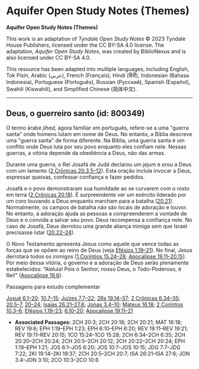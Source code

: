 # Aquifer Open Study Notes (Themes)

**Aquifer Open Study Notes (Themes)**

This work is an adaptation of *Tyndale Open Study Notes* © 2023 Tyndale House Publishers, licensed under the CC BY\-SA 4\.0 license. The adaptation, *Aquifer Open Study Notes*, was created by BiblioNexus and is also licensed under CC BY\-SA 4\.0\.

This resource has been adapted into multiple languages, including English, Tok Pisin, Arabic (عربي), French (Français), Hindi (हिंदी), Indonesian (Bahasa Indonesia), Portuguese (Português), Russian (Русский), Spanish (Español), Swahili (Kiswahili), and Simplified Chinese (简体中文).



--------------------------------

## Deus, o guerreiro santo (id: 800349)

O termo árabe *jihad,* agora familiar em português, refere\-se a uma "guerra santa" onde homens lutam em nome de Deus. No entanto, a Bíblia descreve uma "guerra santa" de forma diferente. Na Bíblia, uma guerra santa é um conflito onde Deus luta por seu povo enquanto eles confiam nele. Nessas guerras, a vitória depende da obediência a Deus, não das armas.

Durante uma guerra, o Rei Josafá de Judá declarou um jejum e orou a Deus com um lamento ([2 Crônicas 20\.3,](https://ref.ly/2Chr20:3)[5–12](https://ref.ly/2Chr20:5-2Chr20:12)). Esta oração incluía invocar a Deus, expressar queixas, confessar confiança e fazer pedidos.

Josafá e o povo demonstraram sua humildade ao se curvarem com o rosto em terra ([2 Crônicas 20\.18](https://ref.ly/2Chr20:18)). É surpreendente ver um exército liderado por um coro louvando a Deus enquanto marcham para a batalha ([20\.21](https://ref.ly/2Chr20:21)). Normalmente, os campos de batalha não são locais de adoração e louvor. No entanto, a adoração ajuda as pessoas a compreenderem a vontade de Deus e o convida a salvar seu povo. Deus recompensa a confiança nele. No caso de Josafá, Deus derrotou uma grande aliança inimiga sem que Israel precisasse lutar ([20\.22–24](https://ref.ly/2Chr20:22-2Chr20:24)).

O Novo Testamento apresenta Jesus como aquele que vence todas as forças que se opõem ao reino de Deus (veja [Efésios 1\.19–21](https://ref.ly/Eph1:19-Eph1:21)). No final, Jesus derrotará todos os inimigos ([1 Coríntios 15\.24–28](https://ref.ly/1Cor15:24-1Cor15:28); [Apocalipse 19\.11–20\.15](https://ref.ly/Rev19:11-Rev20:15)). Por meio dessa vitória, o governo e a adoração de Deus serão plenamente estabelecidos: “Aleluia! Pois o Senhor, nosso Deus, o Todo\-Poderoso, é Rei!” ([Apocalipse 19\.6](https://ref.ly/Rev19:6)).

Passagens para estudo complementar

[Josué 6\.1–20](https://ref.ly/Josh6:1-Josh6:20); [10\.7–15](https://ref.ly/Josh10:7-Josh10:15); [Juízes 7\.7–22](https://ref.ly/Judg7:7-Judg7:22); [2Rs 19\.14–37](https://ref.ly/2Kgs19:14-2Kgs19:37); [2 Crônicas 6\.34–35](https://ref.ly/2Chr6:34-2Chr6:35); [20\.5–7](https://ref.ly/2Chr20:5-2Chr20:7), [20–24](https://ref.ly/2Chr20:20-2Chr20:24); [Isaías 26\.21–27\.6](https://ref.ly/Isa26:21-Isa27:6); [Jonas 3\.4–10](https://ref.ly/Jonah3:4-Jonah3:10); [Mateus 16\.18](https://ref.ly/Matt16:18); [2 Coríntios 10\.3–6](https://ref.ly/2Cor10:3-2Cor10:6); [Efésios 1\.19–23](https://ref.ly/Eph1:19-Eph1:23); [6\.10–20](https://ref.ly/Eph6:10-Eph6:20); [Apocalipse 19\.11–21](https://ref.ly/Rev19:11-Rev19:21)

* **Associated Passages:** 2CH 20:3; 2CH 20:18; 2CH 20:21; MAT 16:18; REV 19:6; EPH 1:19–EPH 1:23; EPH 6:10–EPH 6:20; REV 19:11–REV 19:21; REV 19:11–REV 20:15; 1CO 15:24–1CO 15:28; 2CH 6:34–2CH 6:35; 2CH 20:20–2CH 20:24; 2CH 20:5–2CH 20:12; 2CH 20:22–2CH 20:24; EPH 1:19–EPH 1:21; JOS 6:1–JOS 6:20; JOS 10:7–JOS 10:15; JDG 7:7–JDG 7:22; 2KI 19:14–2KI 19:37; 2CH 20:5–2CH 20:7; ISA 26:21–ISA 27:6; JON 3:4–JON 3:10; 2CO 10:3–2CO 10:6

